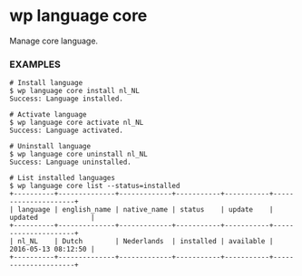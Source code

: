 # wp language core

Manage core language.

### EXAMPLES

    # Install language
    $ wp language core install nl_NL
    Success: Language installed.

    # Activate language
    $ wp language core activate nl_NL
    Success: Language activated.

    # Uninstall language
    $ wp language core uninstall nl_NL
    Success: Language uninstalled.

    # List installed languages
    $ wp language core list --status=installed
    +----------+--------------+-------------+-----------+-----------+---------------------+
    | language | english_name | native_name | status    | update    | updated             |
    +----------+--------------+-------------+-----------+-----------+---------------------+
    | nl_NL    | Dutch        | Nederlands  | installed | available | 2016-05-13 08:12:50 |
    +----------+--------------+-------------+-----------+-----------+---------------------+




